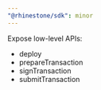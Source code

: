 ```yaml
---
"@rhinestone/sdk": minor
---
```


Expose low-level APIs:

- deploy
- prepareTransaction
- signTransaction
- submitTransaction

